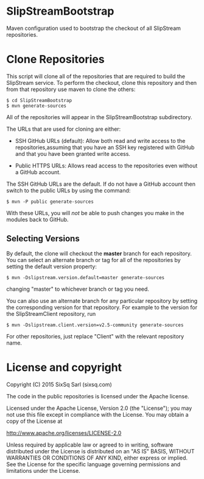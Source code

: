 # SlipStreamBootstrap

Maven configuration used to bootstrap the checkout of all SlipStream repositories.

# Clone Repositories

This script will clone all of the repositories that are required to
build the SlipStream service.  To perform the checkout, clone this
repository and then from that repository use maven to clone the others:
```
$ cd SlipStreamBootstrap
$ mvn generate-sources
```
All of the repositories will appear in the SlipStreamBootstrap 
subdirectory.

The URLs that are used for cloning are either:

  * SSH GitHub URLs (default): Allow both read and write access 
    to the repositories,assuming that you have an SSH key registered 
    with GitHub and that you have been granted write access. 

  * Public HTTPS URLs: Allows read access to the repositories even
    without a GitHub account.

The SSH GitHub URLs are the default.  If do not have a GitHub account
then switch to the public URLs by using the command:
```
$ mvn -P public generate-sources
```
With these URLs, you will _not_ be able to push changes you make in 
the modules back to GitHub.

Selecting Versions
------------------

By default, the clone will checkout the **master** branch for each
repository.  You can select an alternate branch or tag for all of the
repositories by setting the default version property:
```
$ mvn -Dslipstream.version.default=master generate-sources
```
changing "master" to whichever branch or tag you need. 

You can also use an alternate branch for any particular repository
by setting the corresponding version for that repository.  For
example to the version for the SlipStreamClient repository, run
```
$ mvn -Dslipstream.client.version=v2.5-community generate-sources
```
For other repositories, just replace "Client" with the relevant
repository name.

# License and copyright

Copyright (C) 2015 SixSq Sarl (sixsq.com)

The code in the public repositories is licensed under the Apache
license.

Licensed under the Apache License, Version 2.0 (the "License"); you
may not use this file except in compliance with the License.  You may
obtain a copy of the License at

http://www.apache.org/licenses/LICENSE-2.0

Unless required by applicable law or agreed to in writing, software
distributed under the License is distributed on an "AS IS" BASIS,
WITHOUT WARRANTIES OR CONDITIONS OF ANY KIND, either express or
implied.  See the License for the specific language governing
permissions and limitations under the License.
